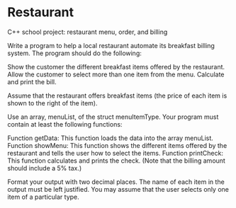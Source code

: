 # Restaurant
C++ school project: restaurant menu, order, and billing

Write a program to help a local restaurant automate its breakfast billing system. The program should do the following: 

Show the customer the different breakfast items offered by the restaurant. Allow the customer to select more than one item from the menu. Calculate and print the bill.

Assume that the restaurant offers breakfast items (the price of each item is shown to the right of the item).

Use an array, menuList, of the struct menuItemType. Your program must contain at least the following functions:

Function getData: This function loads the data into the array menuList. Function showMenu: This function shows the different items offered by the restaurant and tells the user how to select the items. Function printCheck: This function calculates and prints the check. (Note that the billing amount should include a 5% tax.)

Format your output with two decimal places. The name of each item in the output must be left justified. You may assume that the user selects only one item of a particular type.
